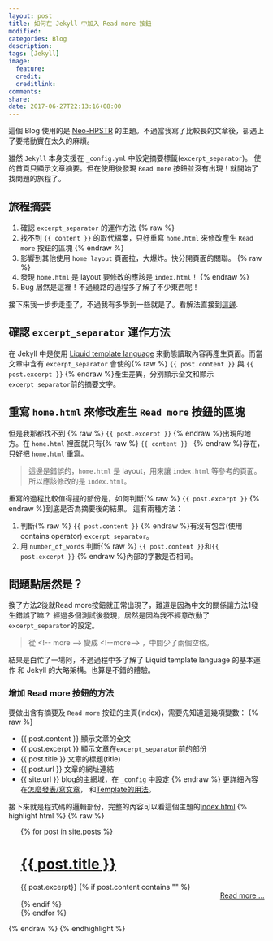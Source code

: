 ```yaml
---
layout: post
title: 如何在 Jekyll 中加入 Read more 按鈕
modified:
categories: Blog
description:
tags: [Jekyll]
image:
  feature:
  credit:
  creditlink:
comments:
share:
date: 2017-06-27T22:13:16+08:00
---
```


這個 Blog 使用的是 [Neo-HPSTR](https://github.com/aron-bordin/neo-hpstr-jekyll-theme)
的主題。不過當我寫了比較長的文章後，卻遇上了要捲動實在太久的麻煩。

雖然 `Jekyll` 本身支援在 `_config.yml` 中設定摘要標籤(`excerpt_separator`)。
使的首頁只顯示文章摘要。但在使用後發現 `Read more` 按鈕並沒有出現！就開始了找問題的旅程了。

## 旅程摘要

1. 確認 `excerpt_separator` 的運作方法
{% raw %}
2. 找不到 `{{ content }}` 的取代檔案，只好重寫 `home.html` 來修改產生 `Read more` 按鈕的區塊
{% endraw %}
3. 影響到其他使用 `home layout` 頁面拉，大爆炸。快分開頁面的關聯。
{% raw %}
4. 發現 `home.html` 是 layout 要修改的應該是 `index.html`！
{% endraw %}
5. Bug 居然是這裡！不過繞路的過程多了解了不少東西呢！

<!--more-->

接下來我一步步走歪了，不過我有多學到一些就是了。看解法直接到[這邊](#anchor).

## 確認 `excerpt_separator` 運作方法

在 Jekyll 中是使用 [Liquid template language](https://shopify.github.io/liquid/)
來動態讀取內容再產生頁面。而當文章中含有 `excerpt_separator` 會使的{% raw %} `{{ post.content }}`
與 `{{ post.excerpt }}` {% endraw %}產生差異，分別顯示全文和顯示`excerpt_separator`前的摘要文字。

## 重寫 `home.html` 來修改產生 `Read more` 按鈕的區塊

但是我那都找不到 {% raw %} `{{ post.excerpt }}` {% endraw %}出現的地方。在 `home.html`
裡面就只有{% raw %} `{{ content }} ` {% endraw %}存在，只好把 `home.html` 重寫。

> 這邊是錯誤的，`home.html` 是 layout，用來讓 `index.html` 等參考的頁面。所以應該修改的是 `index.html`。

重寫的過程比較值得提的部份是，如何判斷{% raw %} `{{ post.excerpt }}` {% endraw %}到底是否為摘要後的結果。
這有兩種方法：
1. 判斷{% raw %} `{{ post.content }}` {% endraw %}有沒有包含(使用 contains operator)
`excerpt_separator`。
2. 用 `number_of_words` 判斷{% raw %} `{{ post.content }}`和`{{ post.excerpt }}`
{% endraw %}內部的字數是否相同。

<a id="anchor"></a>

## 問題點居然是？

換了方法2後就Read more按鈕就正常出現了，難道是因為中文的關係讓方法1發生錯誤了嘛？
經過多個測試後發現，居然是因為我不經意改動了`excerpt_separator`的設定。

> 從 \<!\-\- more \-\-> 變成 \<!\-\-more\-\-> ，中間少了兩個空格。

結果是白忙了一場阿，不過過程中多了解了 Liquid template language 的基本運作
和 Jekyll 的大略架構。也算是不錯的體驗。

### 增加 Read more 按鈕的方法

要做出含有摘要及 `Read more` 按鈕的主頁(index)，需要先知道這幾項變數：
{% raw %}
* {{ post.content }} 顯示文章的全文
* {{ post.excerpt }} 顯示文章在`excerpt_separator`前的部份
* {{ post.title }} 文章的標題(title)
* {{ post.url }} 文章的網址連結
* {{ site.url }} blog的主網域，在 `_config` 中設定
{% endraw %}
更詳細內容在[怎麼發表/寫文章](https://jekyllrb.com/docs/posts/)，
和[Template的用法](https://jekyllrb.com/docs/templates/)。

接下來就是程式碼的邏輯部份，完整的內容可以看這個主題的[index.html](https://github.com/aron-bordin/neo-hpstr-jekyll-theme/blob/master/index.html)
{% highlight html %}
{% raw %}
<ul>
  {% for post in site.posts %}
    <div>
      <h1><a href="{{ site.url }}{{ post.url }}">{{ post.title }}</a></h1>
    </div>
    <div>
    {{ post.excerpt}}
    {% if post.content contains "<!--more-->" %}
      <div align="right">
        <a href="{{ site.url }}{{ post.url }}" class="btn btn-primary">Read more ...</a>
      </div>
    {% endif %}
    </div>
  {% endfor %}
</ul>
{% endraw %}
{% endhighlight %}
